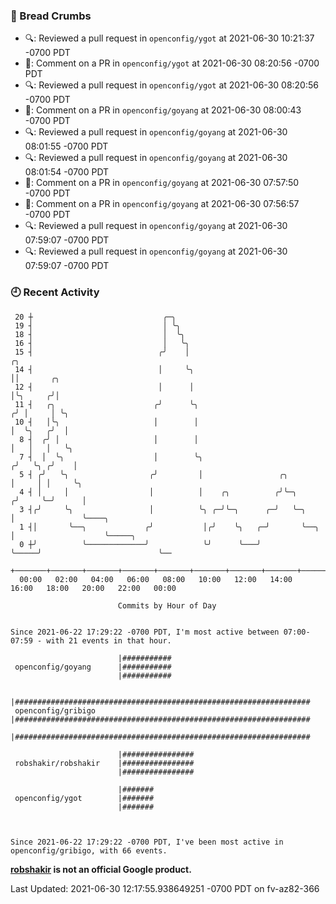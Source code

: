### 🍞 Bread Crumbs

 * 🔍: Reviewed a pull request in  `openconfig/ygot` at 2021-06-30 10:21:37 -0700 PDT
 * 💬: Comment on a PR in  `openconfig/ygot` at 2021-06-30 08:20:56 -0700 PDT
 * 🔍: Reviewed a pull request in  `openconfig/ygot` at 2021-06-30 08:20:56 -0700 PDT
 * 💬: Comment on a PR in  `openconfig/goyang` at 2021-06-30 08:00:43 -0700 PDT
 * 🔍: Reviewed a pull request in  `openconfig/goyang` at 2021-06-30 08:01:55 -0700 PDT
 * 🔍: Reviewed a pull request in  `openconfig/goyang` at 2021-06-30 08:01:54 -0700 PDT
 * 💬: Comment on a PR in  `openconfig/goyang` at 2021-06-30 07:57:50 -0700 PDT
 * 💬: Comment on a PR in  `openconfig/goyang` at 2021-06-30 07:56:57 -0700 PDT
 * 🔍: Reviewed a pull request in  `openconfig/goyang` at 2021-06-30 07:59:07 -0700 PDT
 * 🔍: Reviewed a pull request in  `openconfig/goyang` at 2021-06-30 07:59:07 -0700 PDT

### 🕘 Recent Activity
```
 20 ┼                             ╭─╮
 19 ┤                             │ ╰╮
 18 ┤                             │  ╰╮
 16 ┤                             │   ╰╮
 15 ┤                            ╭╯    │                                     ╭╮
 14 ┤                            │     ╰╮                                    ││       ╭╮
 12 ┤                            │      │                                    │╰╮     ╭╯│
 11 ┤   ╭╮                      ╭╯      ╰╮                                  ╭╯ │     │ ╰╮
 10 ┤   │╰╮                     │        │                                  │  ╰╮   ╭╯  │
  8 ┤  ╭╯ │                     │        │                                  │   │   │   ╰╮
  7 ┤  │  ╰╮                    │        ╰╮                                ╭╯   ╰╮ ╭╯    │
  5 ┤ ╭╯   ╰╮                  ╭╯         │                 ╭╮             │     │ │     ╰╮
  4 ┤ │     │                  │          │    ╭╮          ╭╯╰─╮          ╭╯     ╰─╯      │
  3 ┤╭╯     ╰╮                 │          ╰╮ ╭─╯╰─╮      ╭─╯   ╰─╮        │               ╰────╮
  1 ┤│       ╰──╮             ╭╯           │╭╯    ╰╮   ╭─╯       ╰──╮     │                    ╰─────╮
  0 ┼╯          ╰─────────────╯            ╰╯      ╰───╯            ╰─────╯                          ╰──
    +───────+───────+───────+───────+───────+───────+───────+───────+───────+───────+───────+───────+────
  00:00   02:00   04:00   06:00   08:00   10:00   12:00   14:00   16:00   18:00   20:00   22:00   00:00   

						Commits by Hour of Day


Since 2021-06-22 17:29:22 -0700 PDT, I'm most active between 07:00-07:59 - with 21 events in that hour.

```



```
                        |###########
 openconfig/goyang      |###########
                        |###########

                        |##################################################################
 openconfig/gribigo     |##################################################################
                        |##################################################################

                        |################
 robshakir/robshakir    |################
                        |################

                        |#######
 openconfig/ygot        |#######
                        |#######



Since 2021-06-22 17:29:22 -0700 PDT, I've been most active in openconfig/gribigo, with 66 events.

```
**[robshakir](mailto:robjs@google.com) is not an official Google product.**


Last Updated: 2021-06-30 12:17:55.938649251 -0700 PDT on fv-az82-366
